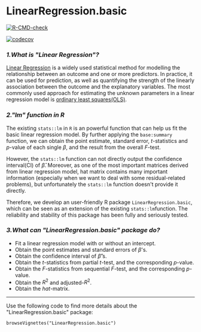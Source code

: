 # LinearRegression.basic

  <!-- badges: start -->
  [![R-CMD-check](https://github.com/ybshao0709/LinearRegression.basic/workflows/R-CMD-check/badge.svg)](https://github.com/ybshao0709/LinearRegression.basic/actions)
  <!-- badges: end -->
  
  [![codecov](https://codecov.io/gh/ybshao0709/LinearRegression.basic/branch/main/graph/badge.svg)](https://codecov.io/gh/ybshao0709/LinearRegression.basic)


### *1.What is "Linear Regression"?*

[Linear Regression](https://en.wikipedia.org/wiki/Linear_regression) is a widely used statistical method for modelling the relationship between an outcome and one or more predictors. In practice, it can be used for prediction, as well as quantifying the strength of the linearly association between the outcome and the explanatory variables. The most commonly used approach for estimating the unknown parameters in a linear regression model is [ordinary least squares(OLS)](https://en.wikipedia.org/wiki/Ordinary_least_squares). 

### *2."lm" function in R*

The existing `stats::lm` in `R` is an powerful function that can help us fit the basic linear regression model. By further applying the `base:summary` function, we can obtain the point estimate, standard error, $t$-statistics and $p$-value of each single $\beta$, and the result from the overall $F$-test. 

However, the `stats::lm` function can not directly output the confidence interval(CI) of $\hat{\beta}$. Moreover, as one of the most important matrices derived from linear regression model, hat matrix contains many important information (especially when we want to deal with some residual-related problems), but unfortunately the `stats::lm` function doesn't provide it directly. 

Therefore, we develop an user-friendly R package `LinearRegression.basic`, which can be seen as an extension of the existing `stats::lm`function. The reliability and stability of this package has been fully and seriously tested.

### *3.What can "LinearRegression.basic" package do?*

* Fit a linear regression model with or without an intercept.
* Obtain the point estimates and standard errors of $\beta$'s.
* Obtain the confidence interval of $\hat{\beta}$'s.
* Obtain the $t$-statistics from partial $t$-test, and the corresponding $p$-value.
* Obtain the $F$-statistics from sequential $F$-test, and the corresponding $p$-value.
* Obtain the $R^2$ and adjusted-$R^2$.
* Obtain the $hat$-matrix.


---

Use the following code to find more details about the "LinearRegression.basic" package:

`browseVignettes("LinearRegression.basic")`
